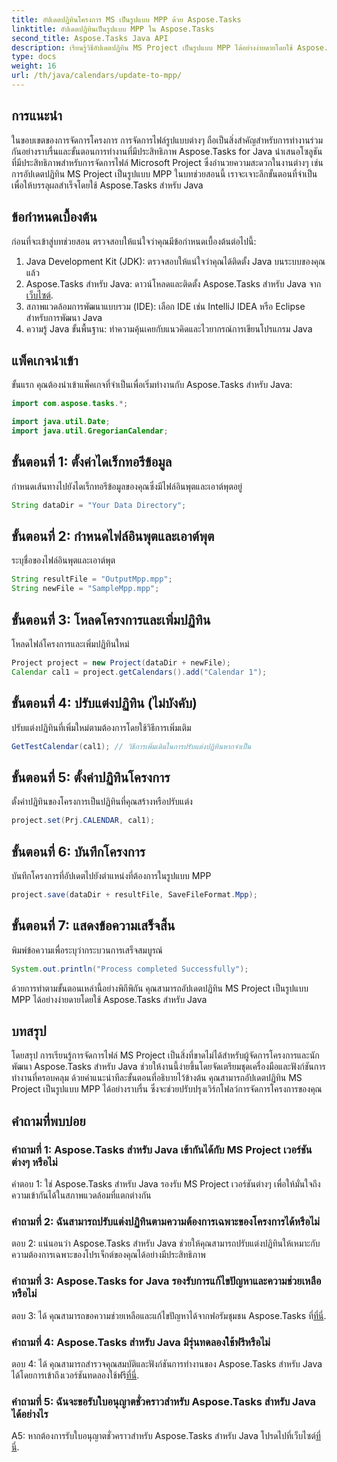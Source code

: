 ```yaml
---
title: อัปเดตปฏิทินโครงการ MS เป็นรูปแบบ MPP ด้วย Aspose.Tasks
linktitle: อัปเดตปฏิทินเป็นรูปแบบ MPP ใน Aspose.Tasks
second_title: Aspose.Tasks Java API
description: เรียนรู้วิธีอัปเดตปฏิทิน MS Project เป็นรูปแบบ MPP ได้อย่างง่ายดายโดยใช้ Aspose.Tasks สำหรับ Java
type: docs
weight: 16
url: /th/java/calendars/update-to-mpp/
---
```

## การแนะนำ

ในขอบเขตของการจัดการโครงการ การจัดการไฟล์รูปแบบต่างๆ ถือเป็นสิ่งสำคัญสำหรับการทำงานร่วมกันอย่างราบรื่นและขั้นตอนการทำงานที่มีประสิทธิภาพ Aspose.Tasks for Java นำเสนอโซลูชันที่มีประสิทธิภาพสำหรับการจัดการไฟล์ Microsoft Project ซึ่งอำนวยความสะดวกในงานต่างๆ เช่น การอัปเดตปฏิทิน MS Project เป็นรูปแบบ MPP ในบทช่วยสอนนี้ เราจะเจาะลึกขั้นตอนที่จำเป็นเพื่อให้บรรลุผลสำเร็จโดยใช้ Aspose.Tasks สำหรับ Java

## ข้อกำหนดเบื้องต้น

ก่อนที่จะเข้าสู่บทช่วยสอน ตรวจสอบให้แน่ใจว่าคุณมีข้อกำหนดเบื้องต้นต่อไปนี้:

1. Java Development Kit (JDK): ตรวจสอบให้แน่ใจว่าคุณได้ติดตั้ง Java บนระบบของคุณแล้ว
2.  Aspose.Tasks สำหรับ Java: ดาวน์โหลดและติดตั้ง Aspose.Tasks สำหรับ Java จาก[เว็บไซต์](https://releases.aspose.com/tasks/java/).
3. สภาพแวดล้อมการพัฒนาแบบรวม (IDE): เลือก IDE เช่น IntelliJ IDEA หรือ Eclipse สำหรับการพัฒนา Java
4. ความรู้ Java ขั้นพื้นฐาน: ทำความคุ้นเคยกับแนวคิดและไวยากรณ์การเขียนโปรแกรม Java

## แพ็คเกจนำเข้า

ขั้นแรก คุณต้องนำเข้าแพ็คเกจที่จำเป็นเพื่อเริ่มทำงานกับ Aspose.Tasks สำหรับ Java:

```java
import com.aspose.tasks.*;

import java.util.Date;
import java.util.GregorianCalendar;
```

## ขั้นตอนที่ 1: ตั้งค่าไดเร็กทอรีข้อมูล

กำหนดเส้นทางไปยังไดเร็กทอรีข้อมูลของคุณซึ่งมีไฟล์อินพุตและเอาต์พุตอยู่

```java
String dataDir = "Your Data Directory";
```

## ขั้นตอนที่ 2: กำหนดไฟล์อินพุตและเอาต์พุต

ระบุชื่อของไฟล์อินพุตและเอาต์พุต

```java
String resultFile = "OutputMpp.mpp";
String newFile = "SampleMpp.mpp";
```

## ขั้นตอนที่ 3: โหลดโครงการและเพิ่มปฏิทิน

โหลดไฟล์โครงการและเพิ่มปฏิทินใหม่

```java
Project project = new Project(dataDir + newFile);
Calendar cal1 = project.getCalendars().add("Calendar 1");
```

## ขั้นตอนที่ 4: ปรับแต่งปฏิทิน (ไม่บังคับ)

ปรับแต่งปฏิทินที่เพิ่มใหม่ตามต้องการโดยใช้วิธีการเพิ่มเติม

```java
GetTestCalendar(cal1); // วิธีการเพิ่มเติมในการปรับแต่งปฏิทินหากจำเป็น
```

## ขั้นตอนที่ 5: ตั้งค่าปฏิทินโครงการ

ตั้งค่าปฏิทินของโครงการเป็นปฏิทินที่คุณสร้างหรือปรับแต่ง

```java
project.set(Prj.CALENDAR, cal1);
```

## ขั้นตอนที่ 6: บันทึกโครงการ

บันทึกโครงการที่อัปเดตไปยังตำแหน่งที่ต้องการในรูปแบบ MPP

```java
project.save(dataDir + resultFile, SaveFileFormat.Mpp);
```

## ขั้นตอนที่ 7: แสดงข้อความเสร็จสิ้น

พิมพ์ข้อความเพื่อระบุว่ากระบวนการเสร็จสมบูรณ์

```java
System.out.println("Process completed Successfully");
```

ด้วยการทำตามขั้นตอนเหล่านี้อย่างพิถีพิถัน คุณสามารถอัปเดตปฏิทิน MS Project เป็นรูปแบบ MPP ได้อย่างง่ายดายโดยใช้ Aspose.Tasks สำหรับ Java

## บทสรุป

โดยสรุป การเรียนรู้การจัดการไฟล์ MS Project เป็นสิ่งที่ขาดไม่ได้สำหรับผู้จัดการโครงการและนักพัฒนา Aspose.Tasks สำหรับ Java ช่วยให้งานนี้ง่ายขึ้นโดยจัดเตรียมชุดเครื่องมือและฟังก์ชันการทำงานที่ครอบคลุม ด้วยคำแนะนำทีละขั้นตอนที่อธิบายไว้ข้างต้น คุณสามารถอัปเดตปฏิทิน MS Project เป็นรูปแบบ MPP ได้อย่างราบรื่น ซึ่งจะช่วยปรับปรุงเวิร์กโฟลว์การจัดการโครงการของคุณ

## คำถามที่พบบ่อย

### คำถามที่ 1: Aspose.Tasks สำหรับ Java เข้ากันได้กับ MS Project เวอร์ชันต่างๆ หรือไม่

คำตอบ 1: ใช่ Aspose.Tasks สำหรับ Java รองรับ MS Project เวอร์ชันต่างๆ เพื่อให้มั่นใจถึงความเข้ากันได้ในสภาพแวดล้อมที่แตกต่างกัน

### คำถามที่ 2: ฉันสามารถปรับแต่งปฏิทินตามความต้องการเฉพาะของโครงการได้หรือไม่

ตอบ 2: แน่นอนว่า Aspose.Tasks สำหรับ Java ช่วยให้คุณสามารถปรับแต่งปฏิทินให้เหมาะกับความต้องการเฉพาะของโปรเจ็กต์ของคุณได้อย่างมีประสิทธิภาพ

### คำถามที่ 3: Aspose.Tasks for Java รองรับการแก้ไขปัญหาและความช่วยเหลือหรือไม่

 ตอบ 3: ได้ คุณสามารถขอความช่วยเหลือและแก้ไขปัญหาได้จากฟอรัมชุมชน Aspose.Tasks ที่[ที่นี่](https://forum.aspose.com/c/tasks/15).

### คำถามที่ 4: Aspose.Tasks สำหรับ Java มีรุ่นทดลองใช้ฟรีหรือไม่

 ตอบ 4: ได้ คุณสามารถสำรวจคุณสมบัติและฟังก์ชันการทำงานของ Aspose.Tasks สำหรับ Java ได้โดยการเข้าถึงเวอร์ชันทดลองใช้ฟรี[ที่นี่](https://releases.aspose.com/).

### คำถามที่ 5: ฉันจะขอรับใบอนุญาตชั่วคราวสำหรับ Aspose.Tasks สำหรับ Java ได้อย่างไร

 A5: หากต้องการรับใบอนุญาตชั่วคราวสำหรับ Aspose.Tasks สำหรับ Java โปรดไปที่เว็บไซต์[ที่นี่](https://purchase.aspose.com/temporary-license/).